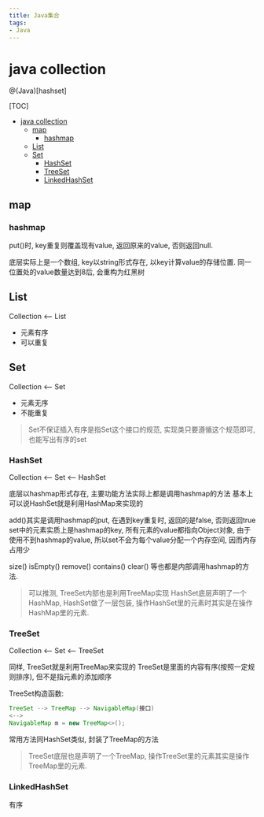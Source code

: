 ```yaml
---
title: Java集合
tags:
- Java
---
```


# java collection

@(Java)[hashset]


[TOC]
<!-- TOC -->

- [java collection](#java-collection)
	- [map](#map)
		- [hashmap](#hashmap)
	- [List](#list)
	- [Set](#set)
		- [HashSet](#hashset)
		- [TreeSet](#treeset)
		- [LinkedHashSet](#linkedhashset)

<!-- /TOC -->

## map

### hashmap

put()时, key重复则覆盖现有value, 返回原来的value, 否则返回null.

底层实际上是一个数组, key以string形式存在, 以key计算value的存储位置.
同一位置处的value数量达到8后, 会重构为红黑树


## List

Collection <-- List

* 元素有序
* 可以重复


## Set

Collection <-- Set

* 元素无序
* 不能重复

> Set不保证插入有序是指Set这个接口的规范, 实现类只要遵循这个规范即可, 也能写出有序的set

### HashSet

Collection <-- Set <-- HashSet

底层以hashmap形式存在, 
主要功能方法实际上都是调用hashmap的方法
基本上可以说HashSet就是利用HashMap来实现的

add()其实是调用hashmap的put, 在遇到key重复时, 返回的是false, 否则返回true
set中的元素实质上是hashmap的key, 所有元素的value都指向Object对象, 
由于使用不到hashmap的value, 所以set不会为每个value分配一个内存空间, 因而内存占用少

size()
isEmpty()
remove()
contains()
clear()
等也都是内部调用hashmap的方法.

> 可以推测, TreeSet内部也是利用TreeMap实现
> HashSet底层声明了一个HashMap, HashSet做了一层包装, 操作HashSet里的元素时其实是在操作HashMap里的元素.

### TreeSet

Collection <-- Set <-- TreeSet

同样, TreeSet就是利用TreeMap来实现的
TreeSet是里面的内容有序(按照一定规则排序), 但不是指元素的添加顺序

TreeSet构造函数:
```Java
TreeSet --> TreeMap --> NavigableMap(接口)
<-->
NavigableMap m = new TreeMap<>();
```
 常用方法同HashSet类似, 封装了TreeMap的方法

> TreeSet底层也是声明了一个TreeMap, 操作TreeSet里的元素其实是操作TreeMap里的元素.

### LinkedHashSet

有序